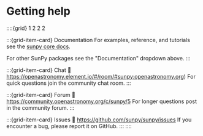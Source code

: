 # Getting help

::::{grid} 1 2 2 2

:::{grid-item-card} Documentation
For examples, reference, and tutorials see the [sunpy core docs](https://docs.sunpy.org/en/stable/).

For other SunPy packages see the "Documentation" dropdown above.
:::

:::{grid-item-card} Chat
:link: https://openastronomy.element.io/#/room/#sunpy:openastronomy.org)
For quick questions join the community chat room.
:::

:::{grid-item-card} Forum
:link: https://community.openastronomy.org/c/sunpy/5
For longer questions post in the community forum.
:::

:::{grid-item-card} Issues
:link: https://github.com/sunpy/sunpy/issues
If you encounter a bug, please report it on GitHub.
:::
::::
